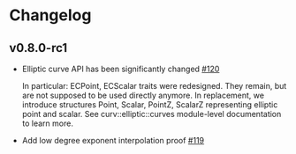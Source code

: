 # Changelog

## v0.8.0-rc1
* Elliptic curve API has been significantly changed [#120]
  
  In particular: ECPoint, ECScalar traits were redesigned. They remain,
  but are not supposed to be used directly anymore. In replacement,
  we introduce structures Point, Scalar, PointZ, ScalarZ representing 
  elliptic point and scalar. See curv::elliptic::curves module-level
  documentation to learn more.
* Add low degree exponent interpolation proof [#119]

[#119]: https://github.com/ZenGo-X/curv/pull/119
[#120]: https://github.com/ZenGo-X/curv/pull/120
